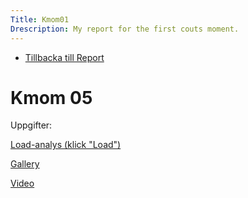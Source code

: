```yaml
---
Title: Kmom01
Drescription: My report for the first couts moment.
---
```


* [Tillbacka till Report](index)

Kmom 05
============

Uppgifter:

<a href="%base_url%?analysis/index">Load-analys (klick "Load")</a>

<a href="%base_url%?gallery">Gallery</a>

<a href="%base_url%?video">Video</a>
